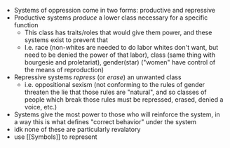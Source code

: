 - Systems of oppression come in two forms: productive and repressive
- Productive systems *produce* a lower class necessary for a specific function
	- This class has traits/roles that would give them power, and these systems exist to prevent that
	- I.e. race (non-whites are needed to do labor whites don't want, but need to be denied the power of that labor), class (same thing with bourgesie and proletariat), gender(star) ("women" have control of the means of reproduction)
- Repressive systems *repress* (or *erase*) an unwanted class
	- i.e. oppositional sexism (not conforming to the rules of gender threaten the lie that those rules are "natural", and so classes of people which break those rules must be repressed, erased, denied a voice, etc.)
- Systems give the most power to those who will reinforce the system, in a way this is what defines "correct behavior" under the system
- idk none of these are particularly revalatory
- use [[Symbols]] to represent